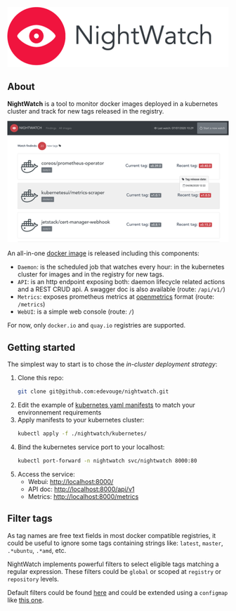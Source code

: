 ![NightWatch](./docs/img/nightwatch_logo_title.png)


## About

**NightWatch** is a tool to monitor docker images deployed in a kubernetes cluster and track for new tags released in the registry.

![WebUi screenshot](./docs/img/nightwatch_webui.png)


An all-in-one [docker image](https://hub.docker.com/r/edevouge/nightwatch) is released including this components:
- `Daemon`: is the scheduled job that watches every hour: in the kubernetes cluster for images and in the registry for new tags.
- `API`: is an http endpoint exposing both: daemon lifecycle related actions and a REST CRUD api. A swagger doc is also available (route: `/api/v1/`)
- `Metrics`: exposes prometheus metrics at [openmetrics](https://openmetrics.io/) format (route: `/metrics`)
- `WebUI`: is a simple web console (route: `/`)

For now, only `docker.io` and `quay.io` registries are supported.


## Getting started

The simplest way to start is to chose the *in-cluster deployment strategy*:

1. Clone this repo:
    ```bash
    git clone git@github.com:edevouge/nightwatch.git
    ```
2. Edit the example of [kubernetes yaml manifests](./kubernetes) to match your environnement requirements
3. Apply manifests to your kubernetes cluster:
    ```bash
    kubectl apply -f ./nightwatch/kubernetes/
    ```
4. Bind the kubernetes service port to your localhost:
    ```bash
    kubectl port-forward -n nightwatch svc/nightwatch 8000:80
    ```
5. Access the service:
    - Webui: [http://localhost:8000/](http://localhost:8000/)
    - API doc: [http://localhost:8000/api/v1](http://localhost:8000/api/v1/)
    - Metrics: [http://localhost:8000/metrics](http://localhost:8000/metrics)


## Filter tags

As tag names are free text fields in most docker compatible registries, it could be useful to ignore some tags containing strings like: `latest`, `master`, `.*ubuntu`, `.*amd`, etc.

NightWatch implements powerful filters to select eligible tags matching a regular expression. These filters could be `global` or scoped at `registry` or `repository` levels.

Default filters could be found [here](./conf/tag-filters.json) and could be extended using a `configmap` like [this one](./kubernetes/configmap.yaml).

